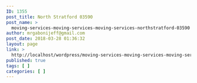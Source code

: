 ```yaml
---
ID: 1355
post_title: North Stratford 03590
post_name: >
  moving-services-moving-services-moving-services-northstratford-03590
author: mrgabonijeff@gmail.com
post_date: 2018-03-28 01:36:32
layout: page
link: >
  http://localhost/wordpress/moving-services-moving-services-moving-services-northstratford-03590/
published: true
tags: [ ]
categories: [ ]
---
```

